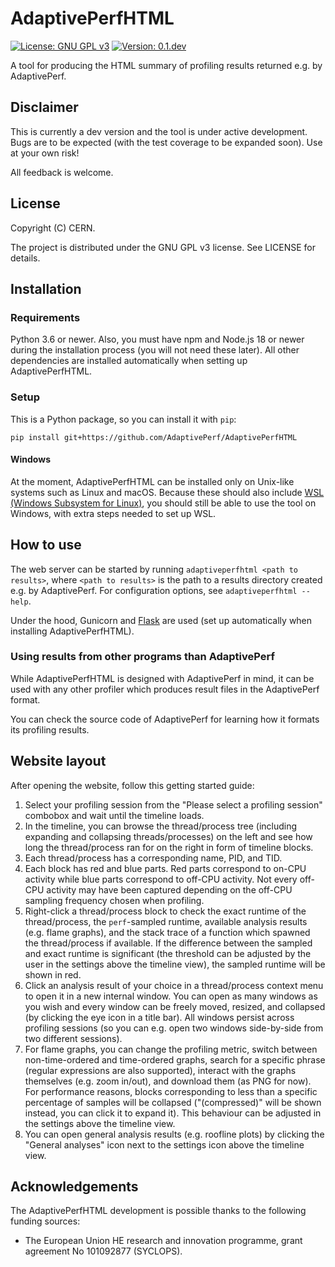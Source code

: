 # AdaptivePerfHTML
[![License: GNU GPL v3](https://img.shields.io/badge/license-GNU%20GPL%20v3-blue)]()
[![Version: 0.1.dev](https://img.shields.io/badge/version-0.1.dev-red)]()

A tool for producing the HTML summary of profiling results returned e.g. by AdaptivePerf.

## Disclaimer
This is currently a dev version and the tool is under active development. Bugs are to be expected (with the test coverage to be expanded soon). Use at your own risk!

All feedback is welcome.

## License
Copyright (C) CERN.

The project is distributed under the GNU GPL v3 license. See LICENSE for details.

## Installation
### Requirements
Python 3.6 or newer. Also, you must have npm and Node.js 18 or newer during the installation process (you will not need these later). All other dependencies are installed automatically when setting up AdaptivePerfHTML.

### Setup
This is a Python package, so you can install it with ```pip```:
```
pip install git+https://github.com/AdaptivePerf/AdaptivePerfHTML
```

#### Windows
At the moment, AdaptivePerfHTML can be installed only on Unix-like systems such as Linux and macOS. Because these should also include [WSL (Windows Subsystem for Linux)](https://learn.microsoft.com/en-us/windows/wsl/install), you should still be able to use the tool on Windows, with extra steps needed to set up WSL.

## How to use
The web server can be started by running ```adaptiveperfhtml <path to results>```, where ```<path to results>``` is the path to a results directory created e.g. by AdaptivePerf. For configuration options, see ```adaptiveperfhtml --help```.

Under the hood, Gunicorn and [Flask](https://flask.palletsprojects.com) are used (set up automatically when installing AdaptivePerfHTML).

### Using results from other programs than AdaptivePerf
While AdaptivePerfHTML is designed with AdaptivePerf in mind, it can be used with any other profiler which produces result files in the AdaptivePerf format.

You can check the source code of AdaptivePerf for learning how it formats its profiling results.

## Website layout
After opening the website, follow this getting started guide:
1. Select your profiling session from the "Please select a profiling session" combobox and wait until the timeline loads.
2. In the timeline, you can browse the thread/process tree (including expanding and collapsing threads/processes) on the left and see how long the thread/process ran for on the right in form of timeline blocks.
3. Each thread/process has a corresponding name, PID, and TID.
4. Each block has red and blue parts. Red parts correspond to on-CPU activity while blue parts correspond to off-CPU activity. Not every off-CPU activity may have been captured depending on the off-CPU sampling frequency chosen when profiling.
5. Right-click a thread/process block to check the exact runtime of the thread/process, the ```perf```-sampled runtime, available analysis results (e.g. flame graphs), and the stack trace of a function which spawned the thread/process if available. If the difference between the sampled and exact runtime is significant (the threshold can be adjusted by the user in the settings above the timeline view), the sampled runtime will be shown in red.
6. Click an analysis result of your choice in a thread/process context menu to open it in a new internal window. You can open as many windows as you wish and every window can be freely moved, resized, and collapsed (by clicking the eye icon in a title bar). All windows persist across profiling sessions (so you can e.g. open two windows side-by-side from two different sessions).
7. For flame graphs, you can change the profiling metric, switch between non-time-ordered and time-ordered graphs, search for a specific phrase (regular expressions are also supported), interact with the graphs themselves (e.g. zoom in/out), and download them (as PNG for now). For performance reasons, blocks corresponding to less than a specific percentage of samples will be collapsed ("(compressed)" will be shown instead, you can click it to expand it). This behaviour can be adjusted in the settings above the timeline view.
8. You can open general analysis results (e.g. roofline plots) by clicking the "General analyses" icon next to the settings icon above the timeline view.

## Acknowledgements
The AdaptivePerfHTML development is possible thanks to the following funding sources:
* The European Union HE research and innovation programme, grant agreement No 101092877 (SYCLOPS).
